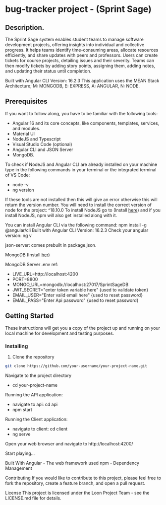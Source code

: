 # bug-tracker project - (Sprint Sage)

## Description.

The Sprint Sage system enables student teams to manage software development projects, offering insights into individual and collective progress. It helps teams identify time-consuming areas, allocate resources efficiently, and share updates with peers and professors. Users can create tickets for course projects, detailing issues and their severity. Teams can then modify tickets by adding story points, assigning them, adding notes, and updating their status until completion.

Built with Angular CLI Version: 16.2.3
This application uses the MEAN Stack Architecture; M: MONGODB, E: EXPRESS, A: ANGULAR, N: NODE.

## Prerequisites

If you want to follow along, you have to be familiar with the following tools:

- Angular 16 and its core concepts, like components, templates, services, and modules.
- Material UI
- NodeJS and Typescript
- Visual Studio Code (optional)
- Angular CLI and JSON Server
- MongoDB.

To check if NodeJS and Angular CLI are already installed on your machine type in the following commands in your terminal or the integrated terminal of VS Code:

- node -v
- ng version

If these tools are not installed then this will give an error otherwise this will return the version number.
You will need to install the correct version of node for the project: ^18.10.0
To install NodeJS go to (Install [here](https://nodejs.org/en/download/)) and if you install NodeJS, npm will also get installed along with it.

You can install Angular CLI via the following command: npm install -g @angular/cli
Built with Angular CLI Version: 16.2.3
Check your angular version: ng v

json-server: comes prebuilt in package.json.

MongoDB (Install [her](https://www.mongodb.com/try/download/community))

MongoDB Server .env ref:

- LIVE_URL=http://localhost:4200
- PORT=8800
- MONGO_URL=mongodb://localhost:27017/SprintSageDB
- JWT_SECRET="enter token variable here" {used to validate token}
- EMAIL_USER="Enter valid email here" {used to reset password}
- EMAIL_PASS="Enter Api password" {used to reset password}

## Getting Started

These instructions will get you a copy of the project up and running on your local machine for development and testing purposes.

### Installing

1. Clone the repository

```sh
git clone https://github.com/your-username/your-project-name.git
```

Navigate to the project directory

- cd your-project-name

Running the API application:

- navigate to api: cd api
- npm start

Running the Client application:

- navigate to client: cd client
- ng serve

Open your web browser and navigate to
http://localhost:4200/

Start playing...

Built With
Angular - The web framework used
npm - Dependency Management

Contributing
If you would like to contribute to this project, please feel free to fork the repository, create a feature branch, and open a pull request.

License
This project is licensed under the Loon Project Team - see the LICENSE.md file for details.
